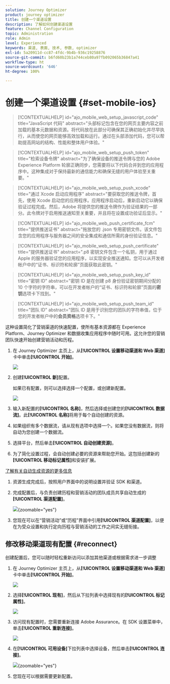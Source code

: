 ```yaml
---
solution: Journey Optimizer
product: journey optimizer
title: 创建一个渠道设置
description: 了解如何创建渠道设置
feature: Channel Configuration
topic: Administration
role: Admin
level: Experienced
keywords: 渠道, 表面, 技术, 参数, optimizer
exl-id: 5a20911d-cc87-4fdc-9b4b-936c19258876
source-git-commit: b6fd60b23b1a744ceb80a97fb092065b36847a41
workflow-type: ht
source-wordcount: '646'
ht-degree: 100%

---
```


# 创建一个渠道设置 {#set-mobile-ios}

>[!CONTEXTUALHELP]
>id="ajo_mobile_web_setup_javascript_code"
>title="JavaScript 代码"
>abstract="头部标记包含在您的网页主要内容之前加载的基本元数据和资源。将代码放在此部分可确保其正确初始化并尽早执行，从而使您的网页能够高效加载和运行。通过在头部添加代码，您可以帮助提高网站的结构、性能和整体用户体验。"

>[!CONTEXTUALHELP]
>id="ajo_mobile_web_setup_push_token"
>title="检索设备令牌"
>abstract="为了确保设备的推送令牌与您的 Adobe Experience Platform 轮廓正确同步，您需要将以下代码合并到您的应用程序中。这种集成对于保持最新的通信能力和确保无缝的用户体验至关重要。"

>[!CONTEXTUALHELP]
>id="ajo_mobile_web_setup_push_xcode"
>title="通过 Xcode 启动应用程序"
>abstract="要获取您的推送令牌，首先，使用 Xcode 启动您的应用程序。应用程序启动后，重新启动它以确保验证过程完成。然后，Adobe 将提供您的推送令牌作为验证结果的一部分。此令牌对于启用推送通知至关重要，并且将在设置成功验证后显示。"

>[!CONTEXTUALHELP]
>id="ajo_mobile_web_push_certificate_fcm"
>title="提供推送证书"
>abstract="拖放您的 .json 专用密钥文件。该文件包含您的应用程序与服务器之间的安全集成和通信所需的身份验证信息。"

>[!CONTEXTUALHELP]
>id="ajo_mobile_web_setup_push_certificate"
>title="提供推送证书"
>abstract=".p8 密钥文件包含一个私钥，用于通过 Apple 的服务器验证您的应用程序，以实现安全推送通知。您可以从开发者帐户中的“证书、标识符和轮廓”页面获取此密钥。"

>[!CONTEXTUALHELP]
>id="ajo_mobile_web_setup_push_key_id"
>title="密钥 ID"
>abstract="密钥 ID 是在创建 p8 身份验证密钥期间分配的 10 个字符的字符串，可以在开发者帐户的“证书、标识符和轮廓”页面的&#x200B;**密钥**&#x200B;选项卡下找到。"

>[!CONTEXTUALHELP]
>id="ajo_mobile_web_setup_push_team_id"
>title="团队 ID"
>abstract="团队 ID 是用于识别您的团队的字符串值，位于您的开发者帐户中的&#x200B;**会员资格**&#x200B;选项卡下。"


这种设置简化了营销渠道的快速配置，使所有基本资源都在 Experience Platform、Journey Optimizer 和数据收集应用程序中随时可用。这允许您的营销团队快速开始创建营销活动和历程。

1. 在 Journey Optimizer 主页上，从&#x200B;**[!UICONTROL 设置移动渠道和 Web 渠道]**&#x200B;卡中单击&#x200B;**[!UICONTROL 开始]**。

   ![](assets/guided-setup-config-1.png)

1. 创建&#x200B;**[!UICONTROL 新]**&#x200B;配置。

   如果已有配置，则可以选择选择一个配置，或创建新配置。

   ![](assets/guided-setup-config-2.png)

1. 输入新配置的&#x200B;**[!UICONTROL 名称]**，然后选择或创建您的&#x200B;**[!UICONTROL 数据流]**。此&#x200B;**[!UICONTROL 名称]**&#x200B;将用于每个自动创建的资源。

1. 如果组织有多个数据流，请从现有选项中选择一个。如果您没有数据流，则将自动为您创建一个数据流。

1. 选择平台，然后单击&#x200B;**[!UICONTROL 自动创建资源]**。

1. 为了简化设置过程，会自动创建必要的资源来帮助您开始。这包括创建新的&#x200B;**[!UICONTROL 移动标记属性]**&#x200B;和安装扩展。

[了解有关自动生成资源的更多信息](set-mobile-config.md#auto-create-resources)

1. 资源生成完成后，按照用户界面中的说明设置并验证 SDK 和渠道。

1. 完成配置后，与负责创建历程和营销活动的团队成员共享自动生成的&#x200B;**[!UICONTROL 渠道配置]**。

   ![](assets/guided-setup-config-ios-8.png){zoomable="yes"}

1. 您现在可以在“营销活动”或“历程”界面中引用&#x200B;**[!UICONTROL 渠道配置]**，以便在为受众设置和执行定向历程与营销活动的工作之间实无缝衔接。

## 修改移动渠道现有配置 {#reconnect}

创建配置后，您可以随时轻松重新访问以添加其他渠道或根据需求进一步调整

1. 在 Journey Optimizer 主页上，从&#x200B;**[!UICONTROL 设置移动渠道和 Web 渠道]**&#x200B;卡中单击&#x200B;**[!UICONTROL 开始]**。

   ![](assets/guided-setup-config-1.png)

1. 选择&#x200B;**[!UICONTROL 现有]**，然后从下拉列表中选择现有的&#x200B;**[!UICONTROL 标记属性]**。

   ![](assets/guided-setup-config-ios-9.png)

1. 访问现有配置时，您需要重新连接 Adobe Assurance。在 SDK 设置菜单中，单击&#x200B;**[!UICONTROL 重新连接]**。

   ![](assets/guided-setup-config-ios-10.png)

1. 在&#x200B;**[!UICONTROL 可用设备]**&#x200B;下拉列表中选择设备，然后单击&#x200B;**[!UICONTROL 连接]**。

   ![](assets/guided-setup-config-ios-11.png){zoomable="yes"}

1. 您现在可以根据需要更新配置。
